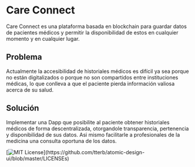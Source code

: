 
# Care Connect

Care Connect es una plataforma basada en blockchain para guardar datos de pacientes médicos y permitir la disponibilidad de estos en cualquier momento y en cualquier lugar.

## Problema

Actualmente la accesibilidad de historiales médicos es difícil ya sea porque no están digitalizados o porque no son compartidos entre instituciones médicas, lo que conlleva a que el paciente pierda información valiosa acerca de su salud.

## Solución

Implementar una Dapp que posibilite al paciente obtener historiales médicos de forma descentralizada, otorgandole transparencia, pertenencia y disponibilidad de sus datos. Asi mismo facilitarle a profesionales de la medicina una consulta oportuna de los datos.


[![MIT License](https://img.shields.io/apm/l/atomic-design-ui.svg?)](https://github.com/tterb/atomic-design-ui/blob/master/LICENSEs)

